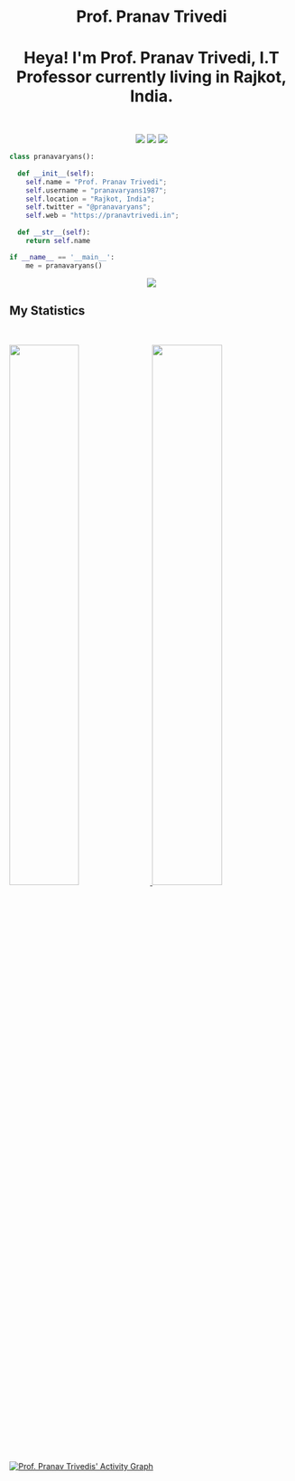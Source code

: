 <h1 align="center">
  <b>Prof. Pranav Trivedi</b>
</h1>

<h1 align="center">Heya! I'm Prof. Pranav Trivedi, I.T Professor currently living in Rajkot, India.</h1>

<br>

<p>
<div align="center">
  <img src="https://img.shields.io/badge/-HTML-c58545?style=for-the-badge&logo=html5&logoColor=c58545&labelColor=282828">
  <img src="https://img.shields.io/badge/-CSS-d1a01f?style=for-the-badge&logo=css3&logoColor=d1a01f&labelColor=282828">
  <img src="https://img.shields.io/badge/-Python-98b982?style=for-the-badge&logo=python&logoColor=98b982&labelColor=282828">
</div>
</p>

```python
class pranavaryans():
    
  def __init__(self):
    self.name = "Prof. Pranav Trivedi";
    self.username = "pranavaryans1987";
    self.location = "Rajkot, India";
    self.twitter = "@pranavaryans";
    self.web = "https://pranavtrivedi.in";
  
  def __str__(self):
    return self.name

if __name__ == '__main__':
    me = pranavaryans()
```

<div align="center">
  <a href="https://open.spotify.com/search/man%20with%20the%20plan">
    <img src="https://readme-spotify-tingz.vercel.app/api/now-playing">
  </a>
</div>

<!--
<div align="center">
  <a href="https://open.spotify.com/search/man%20with%20the%20plan">
    <img src="https://spotify-readme-theta-virid.vercel.app/api?scan=true" width="240px">
  </a>
</div>
-->

## My Statistics

<br/>
<p align="left">
  <a href="https://pranavtrivedi.in/">
  <img width="49.5%" src="https://github-readme-stats.vercel.app/api?username=pranavaryans1987&show_icons=true&theme=gruvbox&hide_border=true" />
    <img width="49.5%" src="https://github-readme-streak-stats.herokuapp.com/?user=pranavaryans1987&theme=gruvbox&hide_border=true" />
  </a>
</p>
<br>

[![Prof. Pranav Trivedis' Activity Graph](https://activity-graph.herokuapp.com/graph?username=pranavaryans1987&custom_title=Pranav%20Trivedi's%20Contribution%20Graph&theme=gruvbox&bg_color=282828&hide_border=true&line=d1a01f&point=c58545)](https://pranavtrivedi.in)
